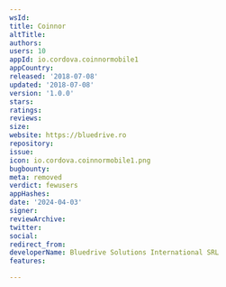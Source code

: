 ```yaml
---
wsId: 
title: Coinnor
altTitle: 
authors: 
users: 10
appId: io.cordova.coinnormobile1
appCountry: 
released: '2018-07-08'
updated: '2018-07-08'
version: '1.0.0'
stars: 
ratings: 
reviews: 
size: 
website: https://bluedrive.ro
repository: 
issue: 
icon: io.cordova.coinnormobile1.png
bugbounty: 
meta: removed
verdict: fewusers
appHashes: 
date: '2024-04-03'
signer: 
reviewArchive: 
twitter: 
social: 
redirect_from: 
developerName: Bluedrive Solutions International SRL
features: 

---
```


